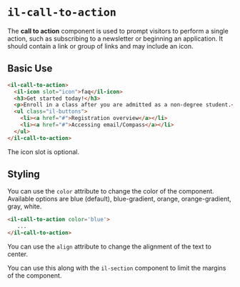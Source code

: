 # `il-call-to-action`

The **call to action** component is used to prompt visitors to perform a single action, such as subscribing to a newsletter or beginning an application. It should contain a link or group of links and may include an icon.

## Basic Use

```html
<il-call-to-action>
  <il-icon slot="icon">faq</il-icon>
  <h3>Get started today!</h3>
  <p>Enroll in a class after you are admitted as a non-degree student.</p>
  <ul class="il-buttons">
    <li><a href="#">Registration overview</a></li>
    <li><a href="#">Accessing email/Compass</a></li>
  </ul>
</il-call-to-action>
``````

The icon slot is optional. 

## Styling

You can use the `color` attribute to change the color of the component. Available options are blue (default), blue-gradient, orange, orange-gradient, gray, white.

```html
<il-call-to-action color='blue'>
   ...
</il-call-to-action>
``````

You can use the `align` attribute to change the alignment of the text to center. 

You can use this along with the `il-section` component to limit the margins of the component.